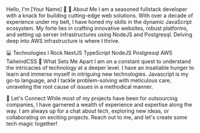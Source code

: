 Hello, I'm [Your Name] 👋
🚀 About Me
I am a seasoned fullstack developer with a knack for building cutting-edge web solutions. With over a decade of experience under my belt, I have honed my skills in the dynamic JavaScript ecosystem. My forte lies in crafting innovative websites, robust platforms, and setting up server infrastructures using NodeJS and Postgresql. Delving deep into AWS infrastructure is where I thrive.

💻 Technologies I Rock
NextJS
TypeScript
NodeJS
Postgresql
AWS
TailwindCSS
🌟 What Sets Me Apart
I am on a constant quest to understand the intricacies of technology at a deeper level. I have an insatiable hunger to learn and immerse myself in intriguing new technologies. Javascript is my go-to language, and I tackle problem-solving with meticulous care, unraveling the root cause of issues in a methodical manner.

🌱 Let's Connect
While most of my projects have been for outsourcing companies, I have garnered a wealth of experience and expertise along the way. I am always up for a chat about tech, exploring new ideas, or collaborating on exciting projects. Reach out to me, and let's create some tech magic together!

